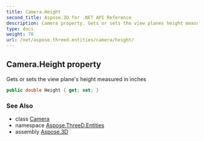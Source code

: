 ```yaml
---
title: Camera.Height
second_title: Aspose.3D for .NET API Reference
description: Camera property. Gets or sets the view planes height measured in inches
type: docs
weight: 70
url: /net/aspose.threed.entities/camera/height/
---
```

## Camera.Height property

Gets or sets the view plane's height measured in inches

```csharp
public double Height { get; set; }
```

### See Also

* class [Camera](../)
* namespace [Aspose.ThreeD.Entities](../../camera/)
* assembly [Aspose.3D](../../../)


